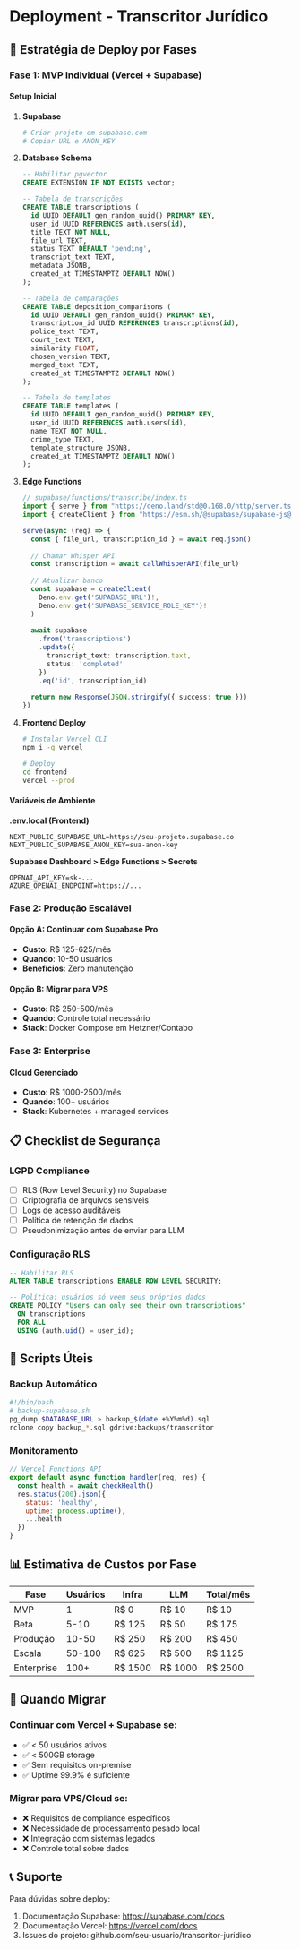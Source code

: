 # Deployment - Transcritor Jurídico

## 🚀 Estratégia de Deploy por Fases

### Fase 1: MVP Individual (Vercel + Supabase)

#### Setup Inicial

1. **Supabase**
   ```bash
   # Criar projeto em supabase.com
   # Copiar URL e ANON_KEY
   ```

2. **Database Schema**
   ```sql
   -- Habilitar pgvector
   CREATE EXTENSION IF NOT EXISTS vector;

   -- Tabela de transcrições
   CREATE TABLE transcriptions (
     id UUID DEFAULT gen_random_uuid() PRIMARY KEY,
     user_id UUID REFERENCES auth.users(id),
     title TEXT NOT NULL,
     file_url TEXT,
     status TEXT DEFAULT 'pending',
     transcript_text TEXT,
     metadata JSONB,
     created_at TIMESTAMPTZ DEFAULT NOW()
   );

   -- Tabela de comparações
   CREATE TABLE deposition_comparisons (
     id UUID DEFAULT gen_random_uuid() PRIMARY KEY,
     transcription_id UUID REFERENCES transcriptions(id),
     police_text TEXT,
     court_text TEXT,
     similarity FLOAT,
     chosen_version TEXT,
     merged_text TEXT,
     created_at TIMESTAMPTZ DEFAULT NOW()
   );

   -- Tabela de templates
   CREATE TABLE templates (
     id UUID DEFAULT gen_random_uuid() PRIMARY KEY,
     user_id UUID REFERENCES auth.users(id),
     name TEXT NOT NULL,
     crime_type TEXT,
     template_structure JSONB,
     created_at TIMESTAMPTZ DEFAULT NOW()
   );
   ```

3. **Edge Functions**
   ```typescript
   // supabase/functions/transcribe/index.ts
   import { serve } from "https://deno.land/std@0.168.0/http/server.ts"
   import { createClient } from "https://esm.sh/@supabase/supabase-js@2"

   serve(async (req) => {
     const { file_url, transcription_id } = await req.json()
     
     // Chamar Whisper API
     const transcription = await callWhisperAPI(file_url)
     
     // Atualizar banco
     const supabase = createClient(
       Deno.env.get('SUPABASE_URL')!,
       Deno.env.get('SUPABASE_SERVICE_ROLE_KEY')!
     )
     
     await supabase
       .from('transcriptions')
       .update({ 
         transcript_text: transcription.text,
         status: 'completed' 
       })
       .eq('id', transcription_id)
     
     return new Response(JSON.stringify({ success: true }))
   })
   ```

4. **Frontend Deploy**
   ```bash
   # Instalar Vercel CLI
   npm i -g vercel

   # Deploy
   cd frontend
   vercel --prod
   ```

#### Variáveis de Ambiente

**.env.local (Frontend)**
```
NEXT_PUBLIC_SUPABASE_URL=https://seu-projeto.supabase.co
NEXT_PUBLIC_SUPABASE_ANON_KEY=sua-anon-key
```

**Supabase Dashboard > Edge Functions > Secrets**
```
OPENAI_API_KEY=sk-...
AZURE_OPENAI_ENDPOINT=https://...
```

### Fase 2: Produção Escalável

#### Opção A: Continuar com Supabase Pro
- **Custo**: R$ 125-625/mês
- **Quando**: 10-50 usuários
- **Benefícios**: Zero manutenção

#### Opção B: Migrar para VPS
- **Custo**: R$ 250-500/mês
- **Quando**: Controle total necessário
- **Stack**: Docker Compose em Hetzner/Contabo

### Fase 3: Enterprise

#### Cloud Gerenciado
- **Custo**: R$ 1000-2500/mês
- **Quando**: 100+ usuários
- **Stack**: Kubernetes + managed services

## 📋 Checklist de Segurança

### LGPD Compliance
- [ ] RLS (Row Level Security) no Supabase
- [ ] Criptografia de arquivos sensíveis
- [ ] Logs de acesso auditáveis
- [ ] Política de retenção de dados
- [ ] Pseudonimização antes de enviar para LLM

### Configuração RLS
```sql
-- Habilitar RLS
ALTER TABLE transcriptions ENABLE ROW LEVEL SECURITY;

-- Política: usuários só veem seus próprios dados
CREATE POLICY "Users can only see their own transcriptions"
  ON transcriptions
  FOR ALL
  USING (auth.uid() = user_id);
```

## 🔧 Scripts Úteis

### Backup Automático
```bash
#!/bin/bash
# backup-supabase.sh
pg_dump $DATABASE_URL > backup_$(date +%Y%m%d).sql
rclone copy backup_*.sql gdrive:backups/transcritor
```

### Monitoramento
```javascript
// Vercel Functions API
export default async function handler(req, res) {
  const health = await checkHealth()
  res.status(200).json({ 
    status: 'healthy',
    uptime: process.uptime(),
    ...health 
  })
}
```

## 📊 Estimativa de Custos por Fase

| Fase | Usuários | Infra | LLM | Total/mês |
|------|----------|-------|-----|-----------|
| MVP | 1 | R$ 0 | R$ 10 | R$ 10 |
| Beta | 5-10 | R$ 125 | R$ 50 | R$ 175 |
| Produção | 10-50 | R$ 250 | R$ 200 | R$ 450 |
| Escala | 50-100 | R$ 625 | R$ 500 | R$ 1125 |
| Enterprise | 100+ | R$ 1500 | R$ 1000 | R$ 2500 |

## 🚦 Quando Migrar

### Continuar com Vercel + Supabase se:
- ✅ < 50 usuários ativos
- ✅ < 500GB storage
- ✅ Sem requisitos on-premise
- ✅ Uptime 99.9% é suficiente

### Migrar para VPS/Cloud se:
- ❌ Requisitos de compliance específicos
- ❌ Necessidade de processamento pesado local
- ❌ Integração com sistemas legados
- ❌ Controle total sobre dados

## 📞 Suporte

Para dúvidas sobre deploy:
1. Documentação Supabase: https://supabase.com/docs
2. Documentação Vercel: https://vercel.com/docs
3. Issues do projeto: github.com/seu-usuario/transcritor-juridico